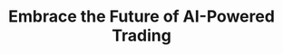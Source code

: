 ---
title: Embrace the Future of AI-Powered Trading
description: Ready to elevate your market game? Quantum AI is here to revolutionize your trading experience. Our advanced AI technology empowers you to make more intelligent and strategic decisions, unlocking the potential for substantial gains.

menu: { main: { name: "Accueil", weight: 1 } }

hero:
    rating:
        text: Rated 4.8 stars&nbsp;by over&nbsp;
        users: 9,150 users

    mentions:
        title: As seen on
        logoimage: /unmeilleuravenir.com_files/Screenshot_1.png
        
    showSignUpform: yes

logos:
    - ethereum-classic.png
    - unus-sed-leo.png
    - litecoin.png
    - uniswap.png
    - wrapped-bitcoin.png
    - tron.png
    - shiba-inu.png
    - avalanche.png
    - polygon.png
    - polkadot.png
    - dogecoin.png
    - bnb.png
    - xrp.png
    - cardano.png
    - solana.png
    - bitcoin.png
    - ethereum.png
    - chainlink.png
    - cronos.png

section_1:
    small_title: "WHAT SETS US APART"
    main_title: "Advance Your Trading Strategy with Quantum AI"
    features:
      - icon: <svg aria-hidden="true" viewBox="0 0 640 512" xmlns="http://www.w3.org/2000/svg"><path d="M192 256c61.9 0 112-50.1 112-112S253.9 32 192 32 80 82.1 80 144s50.1 112 112 112zm76.8 32h-8.3c-20.8 10-43.9 16-68.5 16s-47.6-6-68.5-16h-8.3C51.6 288 0 339.6 0 403.2V432c0 26.5 21.5 48 48 48h288c26.5 0 48-21.5 48-48v-28.8c0-63.6-51.6-115.2-115.2-115.2zM480 256c53 0 96-43 96-96s-43-96-96-96-96 43-96 96 43 96 96 96zm48 32h-3.8c-13.9 4.8-28.6 8-44.2 8s-30.3-3.2-44.2-8H432c-20.4 0-39.2 5.9-55.7 15.4 24.4 26.3 39.7 61.2 39.7 99.8v38.4c0 2.2-.5 4.3-.6 6.4H592c26.5 0 48-21.5 48-48 0-61.9-50.1-112-112-112z"/></svg>
        title: "User-Friendly Interface"
        description: "Experience effortless trading with our Quantum AI platform, designed for simplicity and ease. Navigate trading decisions smoothly without the usual complexity."
      - icon: <svg aria-hidden="true" viewBox="0 0 640 512" xmlns="http://www.w3.org/2000/svg"><path d="M32,224H64V416H32A31.96166,31.96166,0,0,1,0,384V256A31.96166,31.96166,0,0,1,32,224Zm512-48V448a64.06328,64.06328,0,0,1-64,64H160a64.06328,64.06328,0,0,1-64-64V176a79.974,79.974,0,0,1,80-80H288V32a32,32,0,0,1,64,0V96H464A79.974,79.974,0,0,1,544,176ZM264,256a40,40,0,1,0-40,40A39.997,39.997,0,0,0,264,256Zm-8,128H192v32h64Zm96,0H288v32h64ZM456,256a40,40,0,1,0-40,40A39.997,39.997,0,0,0,456,256Zm-8,128H384v32h64ZM640,256V384a31.96166,31.96166,0,0,1-32,32H576V224h32A31.96166,31.96166,0,0,1,640,256Z"/></svg>
        title: "Automated Trading System"
        description: "“Set it and forget it” with Quantum AI’s trading bots. Automate your trades and enjoy more profits with less stress."
      - icon: <svg aria-hidden="true" viewBox="0 0 448 512" xmlns="http://www.w3.org/2000/svg"><path d="M400 224h-24v-72C376 68.2 307.8 0 224 0S72 68.2 72 152v72H48c-26.5 0-48 21.5-48 48v192c0 26.5 21.5 48 48 48h352c26.5 0 48-21.5 48-48V272c0-26.5-21.5-48-48-48zm-104 0H152v-72c0-39.7 32.3-72 72-72s72 32.3 72 72v72z"/></svg>
        title: "Trusted Trading Space"
        description: "Our platform is engineered for maximum security, providing a safe and reliable trading environment for all users."
      - icon: <svg aria-hidden="true" viewBox="0 0 576 512" xmlns="http://www.w3.org/2000/svg"><path d="M208 0c-29.9 0-54.7 20.5-61.8 48.2-.8 0-1.4-.2-2.2-.2-35.3 0-64 28.7-64 64 0 4.8.6 9.5 1.7 14C52.5 138 32 166.6 32 200c0 12.6 3.2 24.3 8.3 34.9C16.3 248.7 0 274.3 0 304c0 33.3 20.4 61.9 49.4 73.9-.9 4.6-1.4 9.3-1.4 14.1 0 39.8 32.2 72 72 72 4.1 0 8.1-.5 12-1.2 9.6 28.5 36.2 49.2 68 49.2 39.8 0 72-32.2 72-72V64c0-35.3-28.7-64-64-64zm368 304c0-29.7-16.3-55.3-40.3-69.1 5.2-10.6 8.3-22.3 8.3-34.9 0-33.4-20.5-62-49.7-74 1-4.5 1.7-9.2 1.7-14 0-35.3-28.7-64-64-64-.8 0-1.5.2-2.2.2C422.7 20.5 397.9 0 368 0c-35.3 0-64 28.6-64 64v376c0 39.8 32.2 72 72 72 31.8 0 58.4-20.7 68-49.2 3.9.7 7.9 1.2 12 1.2 39.8 0 72-32.2 72-72 0-4.8-.5-9.5-1.4-14.1 29-12 49.4-40.6 49.4-73.9z"/></svg>
        title: "Expert-Designed Strategies"
        description: "Quantum AI brings you meticulously developed trading strategies, equipping you to trade like a seasoned professional."
      - icon: <svg aria-hidden="true" viewBox="0 0 512 512" xmlns="http://www.w3.org/2000/svg"><path d="M256 8C119 8 8 119 8 256s111 248 248 248 248-111 248-248S393 8 256 8zm115.7 272l-176 101c-15.8 8.8-35.7-2.5-35.7-21V152c0-18.4 19.8-29.8 35.7-21l176 107c16.4 9.2 16.4 32.9 0 42z"/></svg>
        title: "Risk-Free Demo Mode"
        description: "Curious about our trading robot but not ready to commit? Our Free Demo Mode offers a comprehensive trial, allowing you to explore and learn risk-free."
      - icon: <svg aria-hidden="true" viewBox="0 0 512 512" xmlns="http://www.w3.org/2000/svg"><path d="M466.5 83.7l-192-80a48.15 48.15 0 0 0-36.9 0l-192 80C27.7 91.1 16 108.6 16 128c0 198.5 114.5 335.7 221.5 380.3 11.8 4.9 25.1 4.9 36.9 0C360.1 472.6 496 349.3 496 128c0-19.4-11.7-36.9-29.5-44.3zM256.1 446.3l-.1-381 175.9 73.3c-3.3 151.4-82.1 261.1-175.8 307.7z"/></svg>
        title: "Top-Level Security"
        description: "The Quantum AI app has been rigorously tested and verified by industry leaders. Rest assured, your funds are securely managed by our top-tier AI trading algorithm."
    button:
        text: "Get Started"
        link: "#sign-up"

section_2:
    small_title: "ALWAYS AT YOUR SERVICE"
    main_title: "Round-the-Clock Expert Assistance"
    services:
      - icon: <svg aria-hidden="true" viewBox="0 0 512 512" xmlns="http://www.w3.org/2000/svg"><path d="M256,8C119,8,8,119,8,256S119,504,256,504,504,393,504,256,393,8,256,8Zm92.49,313h0l-20,25a16,16,0,0,1-22.49,2.5h0l-67-49.72a40,40,0,0,1-15-31.23V112a16,16,0,0,1,16-16h32a16,16,0,0,1,16,16V256l58,42.5A16,16,0,0,1,348.49,321Z"/></svg>
        title: "Available with Every Plan and Service"
        description: "We are committed to providing all our subscribers, irrespective of their chosen plan, with uninterrupted access to our support team – available 24/7, every day of the year."
      - icon: <svg aria-hidden="true" viewBox="0 0 640 512" xmlns="http://www.w3.org/2000/svg"><path d="M106.66,170.64l.09,0,49.55-20.65a7.32,7.32,0,0,0,3.68-6h0a7.29,7.29,0,0,0-3.68-6l-49.57-20.67-.07,0L86,67.68a6.66,6.66,0,0,0-11.92,0l-20.7,49.63-.05,0L3.7,138A7.29,7.29,0,0,0,0,144H0a7.32,7.32,0,0,0,3.68,6L53.27,170.6l.07,0L74,220.26a6.65,6.65,0,0,0,11.92,0l20.69-49.62ZM471.38,467.41l-1-.42-1-.5a38.67,38.67,0,0,1,0-69.14l1-.49l1-.43,37.49-15.63,15.63-37.48.41-1,.47-.95c3.85-7.74,10.58-13.63,18.35-17.34,0-1.33.25-2.69.27-4V144a32,32,0,0,0-64,0v72a8,8,0,0,1-8,8H456a8,8,0,0,1-8-8V64a32,32,0,0,0-64,0V216a8,8,0,0,1-8,8H360a8,8,0,0,1-8-8V32a32,32,0,0,0-64,0V216a8,8,0,0,1-8,8H264a8,8,0,0,1-8-8V64a32,32,0,0,0-64,0v241l-23.59-32.49a40,40,0,0,0-64.71,47.09L229.3,492.21A48.07,48.07,0,0,0,268.09,512H465.7c19.24,0,35.65-11.73,43.24-28.79l-.07-.17ZM349.79,339.52,320,351.93l-12.42,29.78a4,4,0,0,1-7.15,0L288,351.93l-29.79-12.41a4,4,0,0,1,0-7.16L288,319.94l12.42-29.78a4,4,0,0,1,7.15,0L320,319.94l29.79,12.42a4,4,0,0,1,0,7.16ZM640,431.91a7.28,7.28,0,0,0-3.68-6l-49.57-20.67-.07,0L566,355.63a6.66,6.66,0,0,0-11.92,0l-20.7,49.63-.05,0L483.7,426a7.28,7.28,0,0,0-3.68,6h0a7.29,7.29,0,0,0,3.68,5.95l49.57,20.67.07,0L554,508.21a6.65,6.65,0,0,0,11.92,0l20.69-49.62h0l.09,0,49.55-20.66a7.29,7.29,0,0,0,3.68-5.95h0Z"/></svg>
        title: "Exceptional Satisfaction Levels"
        description: "With a 97% customer satisfaction rate, we're always here for you, striving to achieve excellence and aiming to reach as close to 100% satisfaction as we can."
      - icon: <svg aria-hidden="true" viewBox="0 0 640 512" xmlns="http://www.w3.org/2000/svg"><path d="M152.1 236.2c-3.5-12.1-7.8-33.2-7.8-33.2h-.5s-4.3 21.1-7.8 33.2l-11.1 37.5H163zM616 96H336v320h280c13.3 0 24-10.7 24-24V120c0-13.3-10.7-24-24-24zm-24 120c0 6.6-5.4 12-12 12h-11.4c-6.9 23.6-21.7 47.4-42.7 69.9 8.4 6.4 17.1 12.5 26.1 18 5.5 3.4 7.3 10.5 4.1 16.2l-7.9 13.9c-3.4 5.9-10.9 7.8-16.7 4.3-12.6-7.8-24.5-16.1-35.4-24.9-10.9 8.7-22.7 17.1-35.4 24.9-5.8 3.5-13.3 1.6-16.7-4.3l-7.9-13.9c-3.2-5.6-1.4-12.8 4.2-16.2 9.3-5.7 18-11.7 26.1-18-7.9-8.4-14.9-17-21-25.7-4-5.7-2.2-13.6 3.7-17.1l6.5-3.9 7.3-4.3c5.4-3.2 12.4-1.7 16 3.4 5 7 10.8 14 17.4 20.9 13.5-14.2 23.8-28.9 30-43.2H412c-6.6 0-12-5.4-12-12v-16c0-6.6 5.4-12 12-12h64v-16c0-6.6 5.4-12 12-12h16c6.6 0 12 5.4 12 12v16h64c6.6 0 12 5.4 12 12zM0 120v272c0 13.3 10.7 24 24 24h280V96H24c-13.3 0-24 10.7-24 24zm58.9 216.1L116.4 167c1.7-4.9 6.2-8.1 11.4-8.1h32.5c5.1 0 9.7 3.3 11.4 8.1l57.5 169.1c2.6 7.8-3.1 15.9-11.4 15.9h-22.9a12 12 0 0 1-11.5-8.6l-9.4-31.9h-60.2l-9.1 31.8c-1.5 5.1-6.2 8.7-11.5 8.7H70.3c-8.2 0-14-8.1-11.4-15.9z"/></svg>
        title: "Multilingual Support"
        description: "Quantum AI is adaptable to your language preferences, offering support in English, Spanish, French, Dutch, and Italian. Feel free to switch languages anytime to suit your comfort."

section_3:
    small_title: "EASY TO GET STARTED"
    main_title: "Reliable. Straightforward. Quick."
    steps:
      - step: 1
        title: Join
        description: Just enter your details to set up your account.
      - step: 2
        title: Connect
        description: Connect with our trading platform and harness the strength of Quantum AI.
      - step: 3
        title: Start Trading
        description: Embark on making intelligent and lucrative live trades, leveraging our advanced AI to boost your trading prowess.
    safe_text: High-level encryption safeguards your data at all times.
    button:
        text: "Get Started"
        link: "#sign-up"

section_4:
  - value: 2.3 million
    detail: 24-hour transaction count
  - value: $530 million
    detail: Total trade value
  - value: 60,000
    detail: Annual new users

section_5:
    small_title: "CUSTOMER EXPERIENCES"
    main_title: "What People Say About Quantum AI"
    testimonials:
      - testimonial: Quantum AI has completely transformed my trading! The bot simplifies everything and has brought me steady gains.
        name: John Doe
      - testimonial: Initially, I was doubtful about Quantum AI. However, after a few weeks of usage, I've seen a real difference in my trading outcomes and a boost in my profits.
        name: Bailey T.
      - testimonial: I’ve experimented with many trading bots, but Quantum AI stands out. Its sophisticated algorithms and timely market analysis have led to profitable trading for me.
        name: Riley J.
      - testimonial: I was initially skeptical about Quantum AI's claims. Yet, after starting with a small deposit and using it for several months, I'm impressed by the accuracy of its market insights.
        name: Elliot H.
      - testimonial: As someone new to trading, Quantum AI has been an invaluable guide. It's helped me grasp market movements and trade profitably.
        name: Skyler Q.
      - testimonial: Having used Quantum AI bots for live trading for over a year, I can vouch for its consistent high returns. It’s essential for any serious trader.
        name: Micah L.
      - testimonial: Quantum AI has streamlined my trading process, saving me time and effort in market analysis. The easy-to-use interface and automated features have simplified my trading experience.
        name: Peyton M.

section_6:
    small_title: "Frequently Asked Questions - FAQ"
    main_title: "Your Questions Answered"
    faqs:
      - question: What exactly is Quantum AI?
        answer: Quantum AI is a cutting-edge software that combines quantum computing with artificial intelligence. It’s designed to analyze trends in the market, enabling smarter, automated trading decisions.

      - question: Can I trust Quantum AI?
        answer: Quantum AI has undergone thorough testing and demonstrated consistent profitability in various market conditions. However, as with any trading tool, risks are involved, so users should approach with caution.

      - question: What is the cost of using Quantum AI?
        answer: The Quantum AI trading app is entirely free for account opening, but activating trading features requires a minimum deposit of $250 (200 GBP/250 Euros). This ensures users are ready to invest and participate actively from the start.

      - question: How does Quantum AI work?
        answer: By leveraging sophisticated algorithms, Quantum AI scrutinizes market trends, news, and social media sentiments to forecast price movements. Based on these insights, it automatically executes trades.

      - question: Which cryptocurrencies are compatible with Quantum AI?
        answer: Quantum AI supports a broad spectrum of cryptocurrencies, such as Bitcoin, Ethereum, Litecoin, and Ripple. Our algorithm facilitates automated trading across the crypto market using market APIs. For more assistance, our customer service team is available to help.

      - question: How do I start using Quantum AI?
        answer: "Getting started is simple: just sign up for an account on the Quantum AI platform. You can begin trading immediately. We recommend starting with a modest investment and gradually increasing as you become more comfortable with the platform."


section_7:
    title: "Transform Your Trading Approach"
    description: "Discover the next generation of asset trading with Quantum AI. This revolutionary blend of artificial intelligence and comprehensive data analytics delivers extraordinary trading capabilities. Quantum AI enables traders to tackle market challenges with unparalleled precision and sophistication."
    button:
      text: "Get Started"
      link: "#sign-up"

section_8:
    title: "Quantum AI Overview"
    description: "Experience trading powered by sophisticated AI, enjoy effortless deposits, and benefit from compatibility across multiple devices and worldwide access. Tap into your trading potential now."
    features:
      - title: Platform Accessibility
        description: Easily accessible through any web browser
        icon: M464 32H48C21.5 32 0 53.5 0 80v352c0 26.5 21.5 48 48 48h416c26.5 0 48-21.5 48-48V80c0-26.5-21.5-48-48-48zm0 394c0 3.3-2.7 6-6 6H54c-3.3 0-6-2.7-6-6V192h416v234z
      - title: Payment Options
        description: Diverse deposit methods including Credit/Debit Cards, Bank Transfers, Skrill, Neteller, and PayPal
        icon: M464 0H144c-26.5 0-48 21.5-48 48v48H48c-26.5 0-48 21.5-48 48v320c0 26.5 21.5 48 48 48h320c26.5 0 48-21.5 48-48v-48h48c26.5 0 48-21.5 48-48V48c0-26.5-21.5-48-48-48zm-96 464H48V256h320v208zm96-96h-48V144c0-26.5-21.5-48-48-48H144V48h320v320z
      - title: Availability
        description: Operational in Canada, Australia, European countries (like France, Germany, Italy, Netherlands, United Kingdom, and more), the Americas (with the exception of the USA), and Asia
        icon: M248 8C111 8 0 119 0 256s111 248 248 248 248-111 248-248S385 8 248 8zm200 248c0 22.5-3.9 44.2-10.8 64.4h-20.3c-4.3 0-8.4-1.7-11.4-4.8l-32-32.6c-4.5-4.6-4.5-12.1.1-16.7l12.5-12.5v-8.7c0-3-1.2-5.9-3.3-8l-9.4-9.4c-2.1-2.1-5-3.3-8-3.3h-16c-6.2 0-11.3-5.1-11.3-11.3 0-3 1.2-5.9 3.3-8l9.4-9.4c2.1-2.1 5-3.3 8-3.3h32c6.2 0 11.3-5.1 11.3-11.3v-9.4c0-6.2-5.1-11.3-11.3-11.3h-36.7c-8.8 0-16 7.2-16 16v4.5c0 6.9-4.4 13-10.9 15.2l-31.6 10.5c-3.3 1.1-5.5 4.1-5.5 7.6v2.2c0 4.4-3.6 8-8 8h-16c-4.4 0-8-3.6-8-8s-3.6-8-8-8H247c-3 0-5.8 1.7-7.2 4.4l-9.4 18.7c-2.7 5.4-8.2 8.8-14.3 8.8H194c-8.8 0-16-7.2-16-16V199c0-4.2 1.7-8.3 4.7-11.3l20.1-20.1c4.6-4.6 7.2-10.9 7.2-17.5 0-3.4 2.2-6.5 5.5-7.6l40-13.3c1.7-.6 3.2-1.5 4.4-2.7l26.8-26.8c2.1-2.1 3.3-5 3.3-8 0-6.2-5.1-11.3-11.3-11.3H258l-16 16v8c0 4.4-3.6 8-8 8h-16c-4.4 0-8-3.6-8-8v-20c0-2.5 1.2-4.9 3.2-6.4l28.9-21.7c1.9-.1 3.8-.3 5.7-.3C358.3 56 448 145.7 448 256zM130.1 149.1c0-3 1.2-5.9 3.3-8l25.4-25.4c2.1-2.1 5-3.3 8-3.3 6.2 0 11.3 5.1 11.3 11.3v16c0 3-1.2 5.9-3.3 8l-9.4 9.4c-2.1 2.1-5 3.3-8 3.3h-16c-6.2 0-11.3-5.1-11.3-11.3zm128 306.4v-7.1c0-8.8-7.2-16-16-16h-20.2c-10.8 0-26.7-5.3-35.4-11.8l-22.2-16.7c-11.5-8.6-18.2-22.1-18.2-36.4v-23.9c0-16 8.4-30.8 22.1-39l42.9-25.7c7.1-4.2 15.2-6.5 23.4-6.5h31.2c10.9 0 21.4 3.9 29.6 10.9l43.2 37.1h18.3c8.5 0 16.6 3.4 22.6 9.4l17.3 17.3c3.4 3.4 8.1 5.3 12.9 5.3H423c-32.4 58.9-93.8 99.5-164.9 103.1z
      - title: Cost of Use
        description: Zero fees for account setup; $250 minimum deposit for trading.
        icon: M0 432c0 26.5 21.5 48 48 48h480c26.5 0 48-21.5 48-48V256H0v176zm192-68c0-6.6 5.4-12 12-12h136c6.6 0 12 5.4 12 12v40c0 6.6-5.4 12-12 12H204c-6.6 0-12-5.4-12-12v-40zm-128 0c0-6.6 5.4-12 12-12h72c6.6 0 12 5.4 12 12v40c0 6.6-5.4 12-12 12H76c-6.6 0-12-5.4-12-12v-40zM576 80v48H0V80c0-26.5 21.5-48 48-48h480c26.5 0 48 21.5 48 48z

---